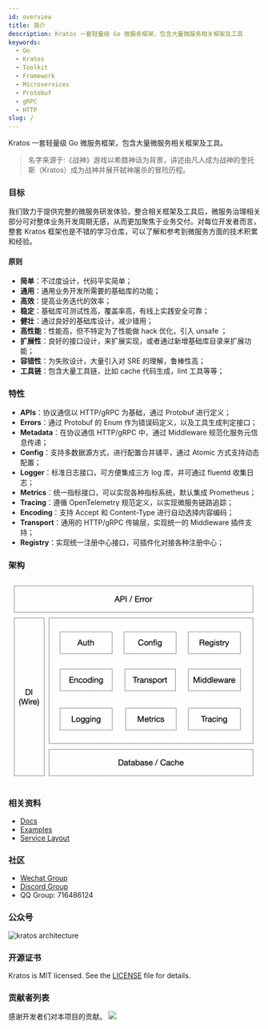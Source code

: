 ```yaml
---
id: overview
title: 简介
description: Kratos 一套轻量级 Go 微服务框架，包含大量微服务相关框架及工具
keywords:
  - Go 
  - Kratos
  - Toolkit
  - Framework
  - Microservices
  - Protobuf
  - gRPC
  - HTTP
slug: /
---
```


Kratos 一套轻量级 Go 微服务框架，包含大量微服务相关框架及工具。  

> 名字来源于:《战神》游戏以希腊神话为背景，讲述由凡人成为战神的奎托斯（Kratos）成为战神并展开弑神屠杀的冒险历程。

### 目标

我们致力于提供完整的微服务研发体验，整合相关框架及工具后，微服务治理相关部分可对整体业务开发周期无感，从而更加聚焦于业务交付。对每位开发者而言，整套 Kratos 框架也是不错的学习仓库，可以了解和参考到微服务方面的技术积累和经验。

#### 原则

* **简单**：不过度设计，代码平实简单；
* **通用**：通用业务开发所需要的基础库的功能；
* **高效**：提高业务迭代的效率；
* **稳定**：基础库可测试性高，覆盖率高，有线上实践安全可靠；
* **健壮**：通过良好的基础库设计，减少错用；
* **高性能**：性能高，但不特定为了性能做 hack 优化，引入 unsafe ；
* **扩展性**：良好的接口设计，来扩展实现，或者通过新增基础库目录来扩展功能；
* **容错性**：为失败设计，大量引入对 SRE 的理解，鲁棒性高；
* **工具链**：包含大量工具链，比如 cache 代码生成，lint 工具等等；

### 特性

* **APIs**：协议通信以 HTTP/gRPC 为基础，通过 Protobuf 进行定义；
* **Errors**：通过 Protobuf 的 Enum 作为错误码定义，以及工具生成判定接口；
* **Metadata**：在协议通信 HTTP/gRPC 中，通过 Middleware 规范化服务元信息传递；
* **Config**：支持多数据源方式，进行配置合并铺平，通过 Atomic 方式支持动态配置；
* **Logger**：标准日志接口，可方便集成三方 log 库，并可通过 fluentd 收集日志；
* **Metrics**：统一指标接口，可以实现各种指标系统，默认集成 Prometheus；
* **Tracing**：遵循 OpenTelemetry 规范定义，以实现微服务链路追踪；
* **Encoding**：支持 Accept 和 Content-Type 进行自动选择内容编码；
* **Transport**：通用的 HTTP/gRPC 传输层，实现统一的 Middleware 插件支持；
* **Registry**：实现统一注册中心接口，可插件化对接各种注册中心；

### 架构

<img src="/images/arch.png" alt="kratos architecture" width="650px" />

### 相关资料

* [Docs](https://go-kratos.dev/)
* [Examples](https://github.com/go-kratos/examples)
* [Service Layout](https://github.com/go-kratos/kratos-layout)

### 社区
* [Wechat Group](https://github.com/go-kratos/kratos/issues/682)
* [Discord Group](https://discord.gg/BWzJsUJ)
* QQ Group: 716486124
### 公众号
<img src="/images/wechat.png" alt="kratos architecture" width="650px" />

### 开源证书
Kratos is MIT licensed. See the [LICENSE](https://github.com/go-kratos/kratos/blob/main/LICENSE) file for details.

### 贡献者列表
感谢开发者们对本项目的贡献。
<a href="https://github.com/go-kratos/kratos/graphs/contributors">
  <img src="https://contrib.rocks/image?repo=go-kratos/kratos" />
</a>

